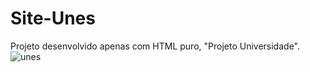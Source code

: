 # Site-Unes
Projeto desenvolvido apenas com HTML puro, "Projeto Universidade".
![unes](https://user-images.githubusercontent.com/111422272/214147220-53f59de1-095b-48ef-ba71-b5aaf8bc33b7.PNG)

